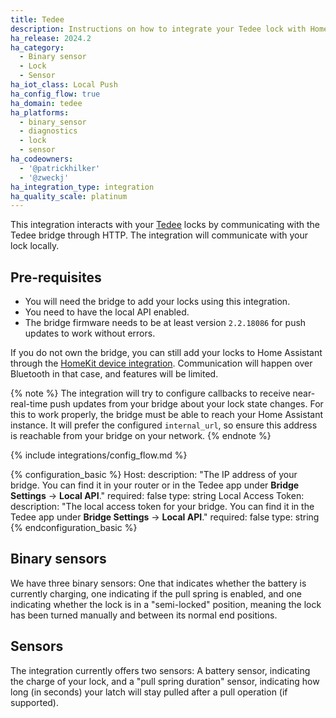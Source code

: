 ```yaml
---
title: Tedee
description: Instructions on how to integrate your Tedee lock with Home Assistant.
ha_release: 2024.2
ha_category:
  - Binary sensor
  - Lock
  - Sensor
ha_iot_class: Local Push
ha_config_flow: true
ha_domain: tedee
ha_platforms:
  - binary_sensor
  - diagnostics
  - lock
  - sensor
ha_codeowners:
  - '@patrickhilker'
  - '@zweckj'
ha_integration_type: integration
ha_quality_scale: platinum
---
```


This integration interacts with your [Tedee](https://tedee.com) locks by communicating with the Tedee bridge through HTTP. The integration will communicate with your lock locally.

## Pre-requisites

- You will need the bridge to add your locks using this integration.
- You need to have the local API enabled.
- The bridge firmware needs to be at least version `2.2.18086` for push updates to work without errors.

If you do not own the bridge, you can still add your locks to Home Assistant through the [HomeKit device integration](/integrations/homekit_controller/). Communication will happen over Bluetooth in that case, and features will be limited.

{% note %}
The integration will try to configure callbacks to receive near-real-time push updates from your bridge about your lock state changes. For this to work properly, the bridge must be able to reach your Home Assistant instance. It will prefer the configured `internal_url`, so ensure this address is reachable from your bridge on your network.
{% endnote %}

{% include integrations/config_flow.md %}

{% configuration_basic %}
Host:
  description: "The IP address of your bridge. You can find it in your router or in the Tedee app under **Bridge Settings** -> **Local API**."
  required: false
  type: string
Local Access Token:
  description: "The local access token for your bridge. You can find it in the Tedee app under **Bridge Settings** -> **Local API**."
  required: false
  type: string
{% endconfiguration_basic %}

## Binary sensors

We have three binary sensors: One that indicates whether the battery is currently charging, one indicating if the pull spring is enabled, and one indicating whether the lock is in a "semi-locked" position, meaning the lock has been turned manually and between its normal end positions.

## Sensors

The integration currently offers two sensors: A battery sensor, indicating the charge of your lock, and a "pull spring duration" sensor, indicating how long (in seconds) your latch will stay pulled after a pull operation (if supported).
